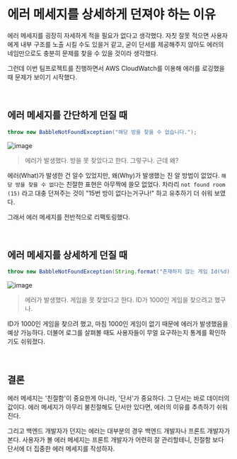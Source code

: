 # 에러 메세지를 상세하게 던져야 하는 이유
에러 메세지를 굉장히 자세하게 적을 필요가 없다고 생각했다.
자칫 잘못 적으면 사용자에게 내부 구조를 노출 시킬 수도 있을거 같고,
굳이 단서를 제공해주지 않아도 에러의 네임만으로도 충분히 문제를 찾을 수 있을 것이라 생각했다.

그런데 이번 팀프로젝트를 진행하면서 AWS CloudWatch를 이용해 에러를 로깅했을 때 문제가 보이기 시작했다.

<br>

## 에러 메세지를 간단하게 던질 때
```java
throw new BabbleNotFoundException("해당 방을 찾을 수 없습니다.");
```

![image](https://user-images.githubusercontent.com/37354145/129866843-8e38a674-8707-4ed8-9e88-9457931f86ce.png)

> 에러가 발생했다. 방을 못 찾았다고 한다. 그렇구나. 근데 왜?

에러(What)가 발생한 건 알수 있었지만, 왜(Why)가 발생했는 진 알 방법이 없었다.
`해당 방을 찾을 수 없다`는 친절한 표현은 아무짝에 쓸모 없었다. 차라리 `not found room (15)` 라고 대충 던져주는 것이 
"15번 방이 없다는거구나!" 하고 유추하기 더 쉬워 보였다.

그래서 에러 메세지를 전반적으로 리팩토링했다.

<br>

## 에러 메세지를 상세하게 던질 때
```java
throw new BabbleNotFoundException(String.format("존재하지 않는 게임 Id(%d) 입니다.", gameId));
```

![image](https://user-images.githubusercontent.com/37354145/129866871-e2f55d80-d3f8-4b5e-8a3e-7bbb42dc7d25.png)

> 에러가 발생했다. 게임을 못 찾았다고 한다. ID가 1000인 게임을 찾으려고 했구나.

ID가 1000인 게임을 찾으려 했고, 마침 1000인 게임이 없기 때문에 에러가 발생했음을 예상 가능하다.
더불어 로그를 살펴볼 때도 사용자들이 무얼 요구하는지 통계를 확인하기도 쉬워졌다.

<br>

## 결론
에러 메세지는 '친절함'이 중요한게 아니라, '단서'가 중요하다. 그 단서는 바로 데이터의 값이다.
에러 메세지가 아무리 불친절해도 단서만 있다면, 에러의 이유를 추측하기 쉬워진다.

그리고 백엔드 개발자가 던지는 에러는 대부분의 경우 백엔드 개발자나 프론트 개발자가 본다.
사용자가 볼 에러 메세지는 프론트 개발자가 어련히 잘 관리할테니, 친절함 보다 단서에 더 집중한 에러 메세지를 작성하자.
